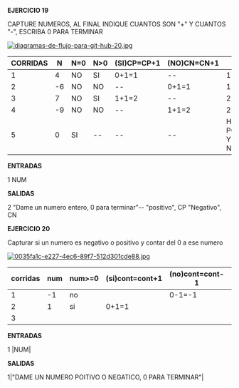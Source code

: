 **EJERCICIO 19**

CAPTURE NUMEROS, AL FINAL INDIQUE CUANTOS SON "+" Y CUANTOS "-", ESCRIBA 0 PARA TERMINAR

[![diagramas-de-flujo-para-git-hub-20.jpg](https://i.postimg.cc/xjyqLsB6/diagramas-de-flujo-para-git-hub-20.jpg)](https://postimg.cc/0rj8sCkS)

|CORRIDAS|N|N=0|N>0|(SI)CP=CP+1|(NO)CN=CN+1|MSJ|
|-|-|-|-|-|-|-|
|1|4|NO|SI|0+1=1|--|1
|2|-6|NO|NO|--|0+1=1|1|
|3|7|NO|SI|1+1=2|--|2|
|4|-9|NO|NO|--|1+1=2|2|
|5|0|SI|--|--|--|HAY DOS POSITIVOS Y DOS NEGATIVOS|

**ENTRADAS**

1 NUM

**SALIDAS**

2 "Dame un numero entero, 0 para terminar"-- "positivo", CP "Negativo", CN

**EJERCICIO 20**

Capturar si un numero es negativo o positivo y contar del 0 a ese numero

[![0035fa1c-e227-4ec6-89f7-512d301cde88.jpg](https://i.postimg.cc/C5PRk5dj/0035fa1c-e227-4ec6-89f7-512d301cde88.jpg)](https://postimg.cc/GTD31cF2)

|corridas|num|num>=0|(si)cont=cont+1|(no)cont=cont-1|(si)cont=num?|(no)cont=num?|
|-|-|-|-|-|-|-|
|1|-1|no||0-1=-1||si|
|2|1|si|0+1=1||si||
|3|||||si|si|

**ENTRADAS**

1 |NUM|

**SALIDAS**

1|"DAME UN NUMERO POITIVO O NEGATICO, 0 PARA TERMINAR"|
